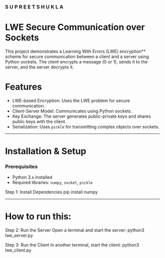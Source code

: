 ### S U P R E E T   S H U K L A


# LWE Secure Communication over Sockets

This project demonstrates a Learning With Errors (LWE) encryption** scheme for secure communication between a client and a server using Python sockets. The client encrypts a message (0 or 1), sends it to the server, and the server decrypts it.

# Features
- LWE-based Encryption: Uses the LWE problem for secure communication.
- Client-Server Model: Communicates using Python sockets.
- Key Exchange: The server generates public-private keys and shares public keys with the client.
- Serialization: Uses `pickle` for transmitting complex objects over sockets.

---

# Installation & Setup

### Prerequisites
- Python 3.x installed
- Required libraries: `numpy`, `socket`, `pickle`


Step 1: Install Dependencies
pip install numpy

-------------------------------------------

# How to run this: 

Step 2: Run the Server
Open a terminal and start the server:
python3 lwe_server.py

Step 3: Run the Client
In another terminal, start the client:
python3 lwe_client.py



